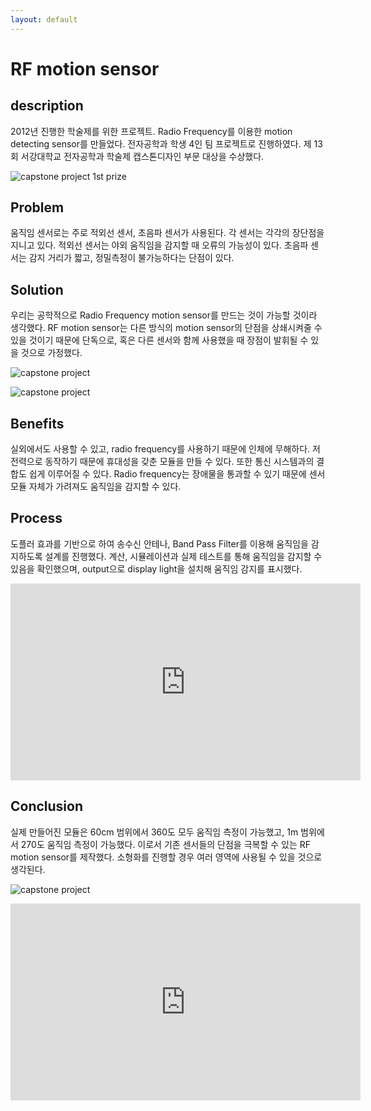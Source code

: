 ```yaml
---
layout: default
---
```


# RF motion sensor

## description

2012년 진행한 학술제를 위한 프로젝트. 
Radio Frequency를 이용한 motion detecting sensor를 만들었다. 
전자공학과 학생 4인 팀 프로젝트로 진행하였다. 
제 13회 서강대학교 전자공학과 학술제 캡스톤디자인 부문 대상을 수상했다. 

![capstone project 1st prize]({{"/assets/img/project/capstone_1st_prize.jpg"}})

## Problem

움직임 센서로는 주로 적외선 센서, 초음파 센서가 사용된다. 
각 센서는 각각의 장단점을 지니고 있다. 
적외선 센서는 야외 움직임을 감지할 때 오류의 가능성이 있다. 
초음파 센서는 감지 거리가 짧고, 정밀측정이 불가능하다는 단점이 있다. 

## Solution

우리는 공학적으로 Radio Frequency motion sensor를 만드는 것이 가능할 것이라 생각했다. 
RF motion sensor는 다른 방식의 motion sensor의 단점을 상쇄시켜줄 수 있을 것이기 때문에 단독으로, 혹은 다른 센서와 함께 사용했을 때 장점이 발휘될 수 있을 것으로 가정했다. 

![capstone project]({{"/assets/img/project/design_project_1.jpg"}})

![capstone project]({{"/assets/img/project/design_project_2.jpg"}})

## Benefits

실외에서도 사용할 수 있고, radio frequency를 사용하기 때문에 인체에 무해하다. 
저전력으로 동작하기 때문에 휴대성을 갖춘 모듈을 만들 수 있다. 
또한 통신 시스템과의 결합도 쉽게 이루어질 수 있다. 
Radio frequency는 장애물을 통과할 수 있기 때문에 센서 모듈 자체가 가려져도 움직임을 감지할 수 있다. 

## Process

도플러 효과를 기반으로 하여 송수신 안테나, Band Pass Filter를 이용해 움직임을 감지하도록 설계를 진행했다. 
계산, 시뮬레이션과 실제 테스트를 통해 움직임을 감지할 수 있음을 확인했으며, output으로 display light을 설치해 움직임 감지를 표시했다. 

<iframe width="560" height="315" src="https://www.youtube.com/embed/ya8FYZiWXB8" frameborder="0" allow="accelerometer; autoplay; encrypted-media; gyroscope; picture-in-picture" allowfullscreen></iframe>

## Conclusion

실제 만들어진 모듈은 60cm 범위에서 360도 모두 움직임 측정이 가능했고, 1m 범위에서 270도 움직임 측정이 가능했다. 
이로서 기존 센서들의 단점을 극복할 수 있는 RF motion sensor를 제작했다. 
소형화를 진행할 경우 여러 영역에 사용될 수 있을 것으로 생각된다. 

![capstone project]({{"/assets/img/project/design_project_3.jpg"}})

<iframe width="560" height="315" src="https://www.youtube.com/embed/P76xvSg_ZTs" frameborder="0" allow="accelerometer; autoplay; encrypted-media; gyroscope; picture-in-picture" allowfullscreen></iframe>